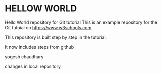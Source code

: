 # HELLOW WORLD

Hello World repository for Git tutorial
This is an example repository for the Git tutoial on https://www.w3schools.com

This repository is built step by step in the tutorial.

It now includes steps from github

yogesh chaudhary


changes in local repository